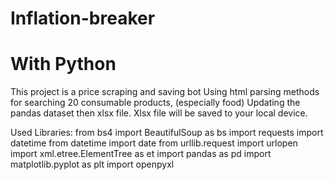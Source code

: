 # Inflation-breaker
# With Python
This project is a price scraping and saving bot 
Using html parsing methods for searching 20 consumable products, (especially food)
Updating the pandas dataset then xlsx file.
Xlsx file will be saved to your local device.

Used Libraries:
from bs4 import BeautifulSoup as bs
import requests
import datetime
from datetime import date
from urllib.request import urlopen
import xml.etree.ElementTree as et
import pandas as pd
import matplotlib.pyplot as plt
import openpyxl
